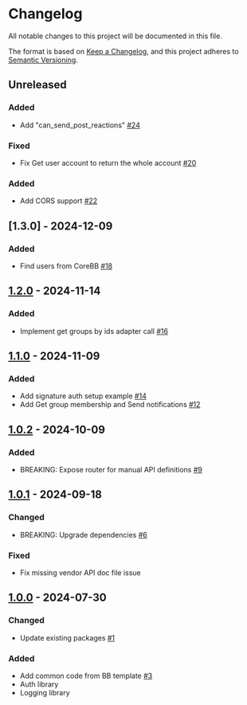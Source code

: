 # Changelog

All notable changes to this project will be documented in this file.

The format is based on [Keep a Changelog](https://keepachangelog.com/en/1.0.0/),
and this project adheres to [Semantic Versioning](https://semver.org/spec/v2.0.0.html).

## Unreleased
### Added
- Add "can_send_post_reactions" [#24](https://github.com/rokwire/rokwire-building-block-sdk-go/issues/24)
### Fixed
- Fix Get user account to return the whole account [#20](https://github.com/rokwire/rokwire-building-block-sdk-go/issues/20)
### Added
- Add CORS support [#22](https://github.com/rokwire/rokwire-building-block-sdk-go/issues/22)

## [1.3.0] - 2024-12-09
### Added
- Find users from CoreBB [#18](https://github.com/rokwire/rokwire-building-block-sdk-go/issues/18)

## [1.2.0] - 2024-11-14
### Added
- Implement get groups by ids adapter call [#16](https://github.com/rokwire/rokwire-building-block-sdk-go/issues/16)

## [1.1.0] - 2024-11-09
### Added
- Add signature auth setup example [#14](https://github.com/rokwire/rokwire-building-block-sdk-go/issues/14)
- Add Get group membership and Send notifications [#12](https://github.com/rokwire/rokwire-building-block-sdk-go/issues/12)

## [1.0.2] - 2024-10-09
### Added
- BREAKING: Expose router for manual API definitions [#9](https://github.com/rokwire/rokwire-building-block-sdk-go/issues/9)

## [1.0.1] - 2024-09-18
### Changed
- BREAKING: Upgrade dependencies [#6](https://github.com/rokwire/rokwire-building-block-sdk-go/issues/6)
### Fixed
- Fix missing vendor API doc file issue

## [1.0.0] - 2024-07-30
### Changed
- Update existing packages [#1](https://github.com/rokwire/rokwire-building-block-sdk-go/issues/1)

### Added
- Add common code from BB template [#3](https://github.com/rokwire/rokwire-building-block-sdk-go/issues/3)  
- Auth library
- Logging library

[Unreleased]: https://github.com/rokwire/rokwire-building-block-sdk-go/compare/v1.2.0...HEAD
[1.2.0]: https://github.com/rokwire/rokwire-building-block-sdk-go/compare/v1.1.0...v1.2.0
[1.1.0]: https://github.com/rokwire/rokwire-building-block-sdk-go/compare/v1.0.2...v1.1.0
[1.0.2]: https://github.com/rokwire/rokwire-building-block-sdk-go/compare/v1.0.1...v1.0.2
[1.0.1]: https://github.com/rokwire/rokwire-building-block-sdk-go/compare/v1.0.0...v1.0.1
[1.0.0]: https://github.com/rokwire/rokwire-building-block-sdk-go/tree/v1.0.0